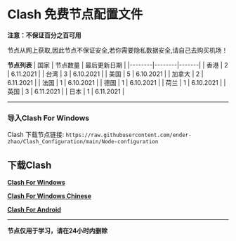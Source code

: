 # Clash 免费节点配置文件

**注意：不保证百分之百可用**

节点从网上获取,因此节点不保证安全,若你需要隐私数据安全,请自己去购买机场！

**节点列表**
| 国家 | 节点数量 | 最后更新日期 |
|--------|--------|-------|
| 香港 | 2 | 6.11.2021 |
| 台湾 | 3 | 6.10.2021 |
| 美国 | 5 | 6.10.2021 |
| 加拿大 | 2 | 6.11.2021 |
| 法国 | 1 | 6.10.2021 |
| 德国 | 1 | 6.10.2021 |
| 荷兰 | 1 | 6.10.2021 |
| 英国 | 3 | 6.11.2021 |
| 日本 | 1 | 6.11.2021 |
***
### 导入Clash For Windows

Clash 下载节点链接: `https://raw.githubusercontent.com/ender-zhao/Clash_Configuration/main/Node-configuration`

## 下载Clash

**[Clash For Windows](https://github.com/Fndroid/clash_for_windows_pkg/releases)**

**[Clash For Windows Chinese](https://github.com/ender-zhao/Clash-for-Windows_Chinese)**

**[Clash For Android](https://play.google.com/store/apps/details?id=com.github.kr328.clash&hl=zh-CN)**

***
**节点仅用于学习，请在24小时内删除**
